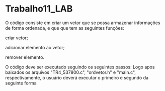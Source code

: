 # Trabalho11_LAB
O código consiste em criar um vetor que se possa armazenar informações de forma ordenada, e que que tem as seguintes funções:

criar vetor;

adicionar elemento ao vetor;

remover elemento.

O código deve ser executado seguindo os seguintes passos: 
Logo apos baixados os arquivos "TR4_537800.c", "ordvetor.h" e "main.c", respectivamente,
o usuário deverá executar o primeiro e segundo da seguinte forma   
